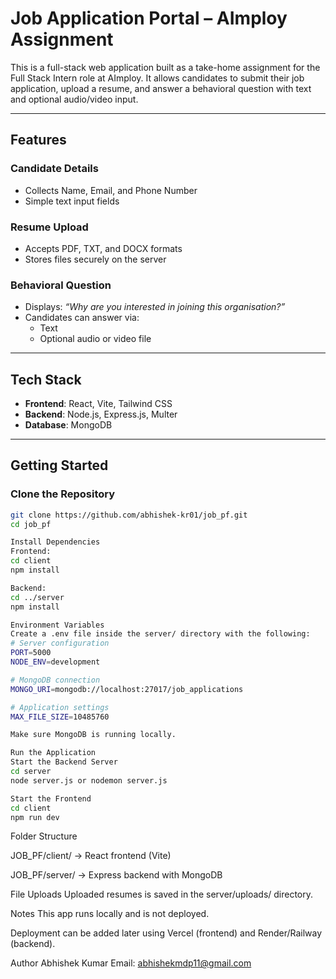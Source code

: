# Job Application Portal – AImploy Assignment

This is a full-stack web application built as a take-home assignment for the Full Stack Intern role at AImploy. It allows candidates to submit their job application, upload a resume, and answer a behavioral question with text and optional audio/video input.

---

## Features

### Candidate Details
- Collects Name, Email, and Phone Number
- Simple text input fields

### Resume Upload
- Accepts PDF, TXT, and DOCX formats
- Stores files securely on the server

### Behavioral Question
- Displays: _“Why are you interested in joining this organisation?”_
- Candidates can answer via:
  - Text
  - Optional audio or video file

---

## Tech Stack

- **Frontend**: React, Vite, Tailwind CSS
- **Backend**: Node.js, Express.js, Multer
- **Database**: MongoDB

---

## Getting Started

### Clone the Repository

```bash
git clone https://github.com/abhishek-kr01/job_pf.git
cd job_pf

Install Dependencies
Frontend:
cd client
npm install

Backend:
cd ../server
npm install

Environment Variables
Create a .env file inside the server/ directory with the following:
# Server configuration
PORT=5000
NODE_ENV=development

# MongoDB connection
MONGO_URI=mongodb://localhost:27017/job_applications

# Application settings
MAX_FILE_SIZE=10485760

Make sure MongoDB is running locally.

Run the Application
Start the Backend Server
cd server
node server.js or nodemon server.js

Start the Frontend
cd client
npm run dev
```

Folder Structure

JOB_PF/client/     → React frontend (Vite)

JOB_PF/server/     → Express backend with MongoDB

File Uploads
Uploaded resumes is saved in the server/uploads/ directory.

Notes
This app runs locally and is not deployed.

Deployment can be added later using Vercel (frontend) and Render/Railway (backend).

Author
Abhishek Kumar
Email: abhishekmdp11@gmail.com
